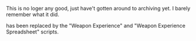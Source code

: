 This is no loger any good, just have't gotten around to archiving yet. I barely remember what it did.

has been replaced by the "Weapon Experience" and "Weapon Experience Spreadsheet" scripts.
